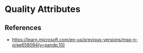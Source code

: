 # Quality Attributes

## References

- https://learn.microsoft.com/en-us/previous-versions/msp-n-p/ee658094(v=pandp.10)